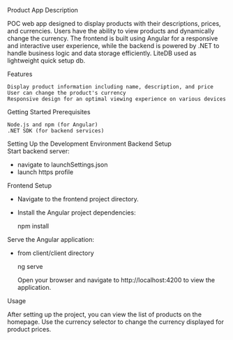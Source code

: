 Product App
Description

POC web app designed to display products with their descriptions, prices, and currencies. Users have the ability to view products and dynamically change the currency. The frontend is built using Angular for a responsive and interactive user experience, while the backend is powered by .NET to handle business logic and data storage efficiently. LiteDB used as lightweight quick setup db.

Features

    Display product information including name, description, and price
    User can change the product's currency
    Responsive design for an optimal viewing experience on various devices

Getting Started
Prerequisites

    Node.js and npm (for Angular)
    .NET SDK (for backend services)

Setting Up the Development Environment
Backend Setup  
Start backend server: 
- navigate to launchSettings.json
- launch https profile

Frontend Setup

- Navigate to the frontend project directory.
- Install the Angular project dependencies:

    npm install

Serve the Angular application:
- from client/client directory

    ng serve

    Open your browser and navigate to http://localhost:4200 to view the application.

Usage

After setting up the project, you can view the list of products on the homepage. Use the currency selector to change the currency displayed for product prices.
